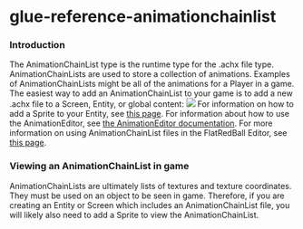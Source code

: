 # glue-reference-animationchainlist

### Introduction

The AnimationChainList type is the runtime type for the .achx file type. AnimationChainLists are used to store a collection of animations. Examples of AnimationChainLists might be all of the animations for a Player in a game. The easiest way to add an AnimationChainList to your game is to add a new .achx file to a Screen, Entity, or global content: [![](../../media/2016-01-20\_16\_19\_33.gif)](../../media/2016-01-20\_16\_19\_33.gif) For information on how to add a Sprite to your Entity, see [this page](../../tutorials/glue-tutorials/adding-objects-to-entities.md). For information about how to use the AnimationEditor, see [the AnimationEditor documentation](../../documentation/tools/glue-gluevault-component-pages-animationeditor-plugin.md). For more information on using AnimationChainList files in the FlatRedBall Editor, see [this page](../../tutorials/glue-tutorials/using-animation-chains.md).

### Viewing an AnimationChainList in game

AnimationChainLists are ultimately lists of textures and texture coordinates. They must be used on an object to be seen in game. Therefore, if you are creating an Entity or Screen which includes an AnimationChainList file, you will likely also need to add a Sprite to view the AnimationChainList. &#x20;
